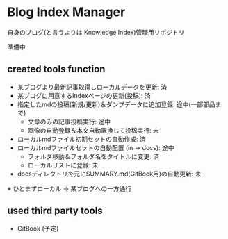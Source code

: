 # Blog Index Manager

自身のブログ(と言うよりは Knowledge Index)管理用リポジトリ

準備中

## created tools function

- 某ブログより最新記事取得しローカルデータを更新: 済
- 某ブログに用意するIndexページの更新(投稿): 済
- 指定したmdの投稿(新規/更新)＆ダンプデータに追加登録: 途中(一部部品まで)
    - 文章のみの記事投稿実行: 途中
    - 画像の自動登録＆本文自動置換して投稿実行: 未
- ローカルmdファイル初期セットの自動作成: 済
- ローカルmdファイルセットの自動配置 (in -> docs): 途中
    - フォルダ移動＆フォルダ名をタイトルに変更: 済
    - ローカルリストに登録: 未
- docsディレクトリを元にSUMMARY.md(GitBook用)の自動更新: 未

※ ひとまずローカル -> 某ブログへの一方通行

## used third party tools

- GitBook (予定)